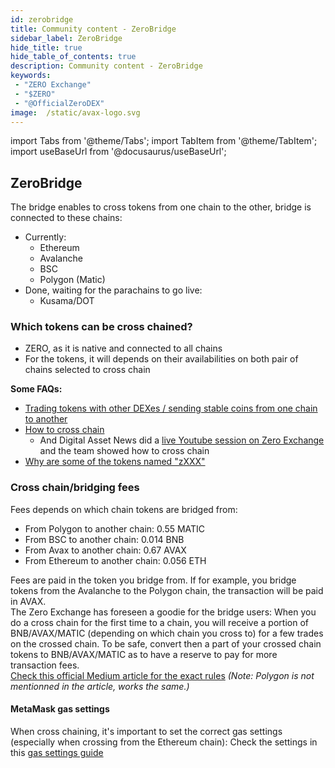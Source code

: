 ```yaml
---
id: zerobridge
title: Community content - ZeroBridge
sidebar_label: ZeroBridge
hide_title: true
hide_table_of_contents: true
description: Community content - ZeroBridge
keywords:
 - "ZERO Exchange"
 - "$ZERO"
 - "@OfficialZeroDEX"
image:  /static/avax-logo.svg
---
```


import Tabs from '@theme/Tabs';
import TabItem from '@theme/TabItem';
import useBaseUrl from '@docusaurus/useBaseUrl';

## ZeroBridge

The bridge enables to cross tokens from one chain to the other, bridge is connected to these chains:
* Currently:  
  * Ethereum
  * Avalanche
  * BSC
  * Polygon (Matic)
* Done, waiting for the parachains to go live:  
  * Kusama/DOT


### Which tokens can be cross chained?

* ZERO, as it is native and connected to all chains
* For the tokens, it will depends on their availabilities on both pair of chains selected to cross chain

**Some FAQs:**
* [Trading tokens with other DEXes / sending stable coins from one chain to another](faq/faq006.md)
* [How to cross chain](faq/faq023.md)
  * And Digital Asset News did a [live Youtube session on Zero Exchange](https://youtu.be/lGVNDuotddM?t=1164) and the team showed how to cross chain
* [Why are some of the tokens named "zXXX"](faq/faq005.md)
  

### Cross chain/bridging fees

Fees depends on which chain tokens are bridged from:
* From Polygon to another chain: 0.55 MATIC
* From BSC to another chain: 0.014 BNB
* From Avax to another chain: 0.67 AVAX
* From Ethereum to another chain: 0.056 ETH

Fees are paid in the token you bridge from.  If for example, you bridge tokens from the Avalanche to the Polygon chain, the transaction will be paid in AVAX.  
The Zero Exchange has foreseen a goodie for the bridge users: When you do a cross chain for the first time to a chain, you will receive a portion of BNB/AVAX/MATIC (depending on which chain you cross to) for a few trades on the crossed chain.  To be safe, convert then a part of your crossed chain tokens to BNB/AVAX/MATIC as to have a reserve to pay for more transaction fees.  
[Check this official Medium article for the exact rules](https://medium.com/@OfficialZeroDex/improving-the-user-experience-sending-cross-chain-made-easier-f3b4aaf2a0b6) _(Note: Polygon is not mentionned in the article, works the same.)_

#### MetaMask gas settings
When cross chaining, it's important to set the correct gas settings (especially when crossing from the Ethereum chain): Check the settings in this [gas settings guide](https://0-exchange.gitbook.io/0-exchange-docs/pinned/transaction-fails) 


